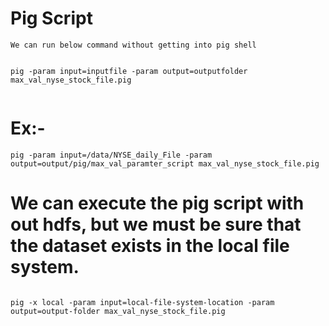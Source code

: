 # Pig Script

~~~~
We can run below command without getting into pig shell


pig -param input=inputfile -param output=outputfolder max_val_nyse_stock_file.pig


~~~~

# Ex:-

~~~~
pig -param input=/data/NYSE_daily_File -param output=output/pig/max_val_paramter_script max_val_nyse_stock_file.pig

~~~~

# We can execute the pig script with out hdfs, but we must be sure that the dataset exists in the local file system.

~~~~

pig -x local -param input=local-file-system-location -param output=output-folder max_val_nyse_stock_file.pig

~~~~
